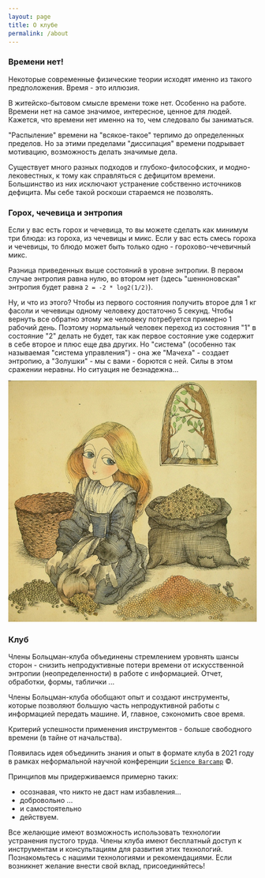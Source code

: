 ```yaml
---
layout: page
title: О клубе
permalink: /about
---
```



### Времени нет!

Некоторые современные физические теории исходят именно из такого предположения. Время - это иллюзия.

В житейско-бытовом смысле времени тоже нет. Особенно на работе. Времени нет на самое значимое, интересное, ценное для людей. Кажется, что времени нет именно на то, чем следовало бы заниматься.

"Распыление" времени на "всякое-такое" терпимо до определенных пределов. Но за этими пределами "диссипация" времени подрывает мотивацию, возможность делать значимые дела.

Существует много разных подходов и глубоко-философских, и модно-лековестных, к тому как справляться с дефицитом времени. Большинство из них исключают устранение собственно источников дефицита. Мы себе такой роскоши стараемся не позволять.

### Горох, чечевица и энтропия

Если у вас есть горох и чечевица, то вы можете сделать как минимум три блюда: из гороха, из чечевицы и микс. Если у вас есть смесь гороха и чечевицы, то блюдо может быть только одно - горохово-чечевичный микс.

Разница приведенных выше состояний в уровне энтропии. В первом случае энтропия равна нулю, во втором нет (здесь "шенноновская" энтропия будет равна `2 = -2 * log2(1/2)`). 

Ну, и что из этого? Чтобы из первого состояния получить второе для 1 кг фасоли и чечевицы одному человеку достаточно 5 секунд. Чтобы вернуть все обратно этому же человеку потребуется примерно 1 рабочий день. Поэтому нормальный человек переход из состояния "1" в состояние "2" делать не будет, так как первое состояние уже содержит в себе второе и плюс еще два других. Но "система" (особенно так называемая "система управления") - она же "Мачеха" - создает энтропию, а "Золушки" - мы с вами - борются с ней. Силы в этом сражении неравны. Но ситуация не безнадежна...

![Сказочная энтропия](/assets/img/золушка-1.jpg)

### Клуб

Члены Больцман-клуба объединены стремлением уровнять шансы сторон - снизить непродуктивные потери времени от искусственной энтропии (неопределенности) в работе с информацией. Отчет, обработки, формы, таблички ... 

Члены Больцман-клуба обобщают опыт и создают инструменты, которые позволяют большую часть непродуктивной работы с информацией передать машине. И, главное, сэкономить свое время.

Критерий успешности применения инструментов - больше свободного времени (в тайне от начальства).

Появилась идея объединить знания и опыт в формате клуба в 2021 году в рамках неформальной научной конференции  [`Science Barcamp`](https://science-barcamp.ru/topic_2) &copy;.

Принципов мы придерживаемся примерно таких:

- осознавая, что никто не даст нам избавления...
- добровольно ...
- и самостоятельно
- действуем.

Все желающие имеют возможность использовать технологии устранения пустого труда.
Члены клуба имеют бесплатный доступ к инструментам и консультациям для развития этих технологий.
Познакомьтесь с нашими технологиями и рекомендациями. Если возникнет желание внести свой вклад, присоединяйтесь!
